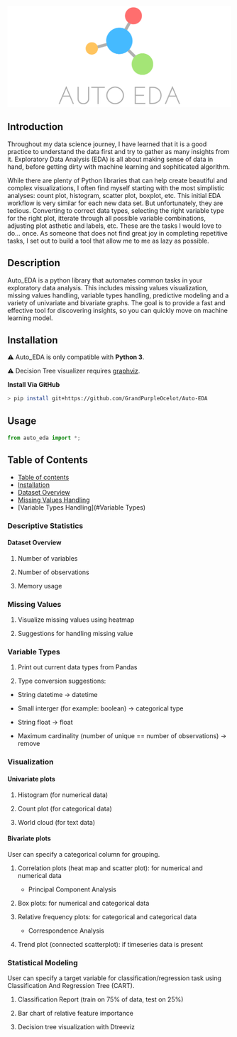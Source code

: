 <div align="center">
  <img src="images/Auto_EDA.png" alt="auto_eda_logo"/>
</div>


## Introduction

Throughout my data science journey, I have learned that it is a good practice to understand the data first and try to gather as many insights from it. Exploratory Data Analysis (EDA) is all about making sense of data in hand, before getting dirty with machine learning and sophiticated algorithm. 

While there are plenty of Python libraries that can help create beautiful and complex visualizations, I often find myself starting with the most simplistic analyses: count plot, histogram, scatter plot, boxplot, etc. This initial EDA workflow is very similar for each new data set. But unfortunately, they are tedious. Converting to correct data types, selecting the right variable type for the right plot, itterate through all possible variable combinations, adjusting plot asthetic and labels, etc. These are the tasks I would love to do... once. As someone that does not find great joy in completing repetitive tasks, I set out to build a tool that allow me to me as lazy as possible.

## Description
Auto_EDA is a python library that automates common tasks in your exploratory data analysis. This includes missing values visualization, missing values handling, variable types handling, predictive modeling and a variety of univariate and bivariate graphs. The goal is to provide a fast and effective tool for discovering insights, so you can quickly move on machine learning model.

## Installation

:warning: Auto_EDA is only compatible with **Python 3**.

:warning: Decision Tree visualizer requires [graphviz](https://github.com/parrt/dtreeviz).

**Install Via GitHub**

```sh
> pip install git+https://github.com/GrandPurpleOcelot/Auto-EDA 
```
## Usage

```python
from auto_eda import *;
```

## Table of Contents

- [Table of contents](#table-of-contents)
- [Installation](#installation)
- [Dataset Overview](#dataset-overview)
- [Missing Values Handling](#Missing-Values)
- [Variable Types Handling](#Variable Types)
### Descriptive Statistics

####  Dataset Overview

1. Number of variables

2. Number of observations

3. Memory usage

### Missing Values

1. Visualize missing values using heatmap

2. Suggestions for handling missing value

### Variable Types

1. Print out current data types from Pandas

2. Type conversion suggestions: 

 * String datetime -> datetime
 
 * Small interger (for example: boolean)  -> categorical type
 
 * String float -> float
 
 * Maximum cardinality (number of unique == number of observations) -> remove

### Visualization

#### Univariate plots

1. Histogram (for numerical data)

2. Count plot (for categorical data)

3. World cloud (for text data)

#### Bivariate plots 

User can specify a categorical column for grouping. 

1. Correlation plots (heat map and scatter plot): for numerical and numerical data
    * Principal Component Analysis

2. Box plots: for numerical and categorical data

3. Relative frequency plots: for categorical and categorical data
    * Correspondence Analysis

4. Trend plot (connected scatterplot): if timeseries data is present


### Statistical Modeling

User can specify a target variable for classification/regression task using Classification And Regression Tree (CART).

1. Classification Report (train on 75% of data, test on 25%)

2. Bar chart of relative feature importance

3. Decision tree visualization with Dtreeviz

